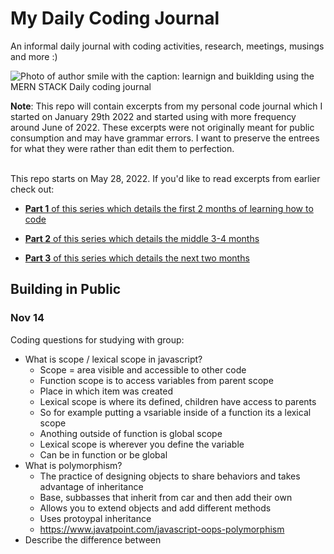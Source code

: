 # My Daily Coding Journal

An informal daily journal with coding activities, research, meetings, musings and more :) <br>


![Photo of author smile with the caption: learnign and buiklding using the MERN STACK Daily coding journal](https://res.cloudinary.com/dtamwfybo/image/upload/v1666889879/Why_I_left_Healthcare_21_vvigwd.png)

<b>Note</b>: This repo will contain excerpts from my personal code journal which I started on January 29th 2022 and started using with more frequency around June of 2022. These excerpts were not originally meant for public consumption and may have grammar errors. I want to preserve the entrees for what they were rather than edit them to perfection.<br><br>

This repo starts on May 28, 2022. If you'd like to read excerpts from earlier check out:

- [ <b>Part 1</b> of this series which details the first 2 months of learning how to code](https://www.africakenyah.com/learning-to-code-part-1/)

- [ <b>Part 2</b> of this series which details the middle 3-4 months](https://www.africakenyah.com/learning-to-code-part-2/)

- [ <b>Part 3</b> of this series which details the next two months](https://www.africakenyah.com/learning-to-code-part-3/)

## Building in Public 

### Nov 14
Coding questions for studying with group:
- What is scope / lexical scope in javascript? 
	- Scope = area visible and accessible to other code
	- Function scope is to access variables from parent scope
	- Place in which item was created
	- Lexical scope is where its defined, children have access to parents 
	- So for example putting a vsariable inside of a function its a lexical scope
	- Anothing outside of function is global scope
	- Lexical scope is wherever you define the variable 
	- Can be in function or be global
- What is polymorphism?
	- The practice of designing objects to share behaviors and takes advantage of inheritance
	- Base, subbasses that inherit from car and then add their own
	- Allows you to extend objects and add different methods
	- Uses protoypal inheritance
	- https://www.javatpoint.com/javascript-oops-polymorphism
- Describe the difference between <script>, <script async> and <script defer>.
	- <script> HTML parsing is blocked, script is fetched and executed immediately. 
	- <script async> script fetched parallel to HTML parsing and executed as soon as possible <script defer> script fetched parallel to HTML parsing and executed only when page is finished parsing 
	- Use: Use async when the script is independent of other scripts on the page Defer is useful when the HTML needs to be fully parsed before executing 
	-Example: <script async> could be used for analytics scripts (independent of other scripts on page) <script defer> must not contain document.write
- Why is it generally a good idea to position CSS <link>s between <head></head> and JS <script>s just before </body>? Do you know any exceptions?
	- Good idea to position CSS between head so it can run load and render before loading page. JS scripts just before body so it runs after the page is rendered
	- CSS rendered before it gets to DOM so thats why
	- Dom rendered from top down do javascript last so it wont render slowly, allows HTML to be parsed first
	- Exceptions = jquery, only executes after document is read

### Nov 10
- 12pm Job interview for technical writing position (offer not extended)
- Coding question studying
- What is recursion and give an example using javascript?
	- A function or algo that calls itself directly or indirectly
	- Corresponding function is called a recursive function
	- A recursive function must have a condition to stop calling itself. Otherwise, the function is called indefinitely.
	- Recursion is an amazing technique with the help of which we can reduce the length of our code and make it easier to read and write.
	- https://www.javascripttutorial.net/javascript-recursive-function/
- What is an algorithm
	- A set of instructions like a function
- Why is nodeJS single threaded
	- Nodejs is is asynchronous and has an event loop 
	- Eliminates need to create more threads and reduces memory and resource uses
	- Similar to javascript and inspired by the callback mechanism
- Explain callback in Node.js
	- Call when a task is complete and prevents blocking
	- You can have other code run in the meantime
	- Nodes can process a lot of requests without waiting for any function to return



### Nov 9 
Banki morning practice
- What kind of things must you be wary of when design or developing for multilingual sites?
	- You must be wary of design 
	- Globalization, making sure you can serve it and some languages are written from right to left
	- You have to worry about display and format
	- Static graphics or images in a different language buttons
- What are data attributes good for? 
	- To add what kind of data your referencing
	- Like building a calculator, adding more information to specific things in client side javascript
	- Has custom data rather than CSS classes and event listeners for each
	- Adds extra info to html that is more secure
- Describe a float and how they work
	- Floats float the text around the image and the image floats around the top left side corner and allows for text wrapping around image
	- May need to use clear fix to fix the items below so it doesnt break the display of the page of the things that come after it
- Describe the z index and how stacking context is formed
	- Creating depth (think of the hair salon project) having names overlap their pictures
	- Computer screen is flat, CSS gives you margins padding width and height 
	- Z tries to come out the screen at you, with z index, 0 is flat, if you want it to come out you go up from zero so higher the z index, the closer it is to you, the lower the further away it is
	
- Explain why the following doesn't work as an IIFE(Immediately Invoked Function) Expression: function foo(){ }();. What needs to be changed to properly make it an IIFE?
	- Use an IIFE when you want a function to immediately run without being called or needing a click for it to happen
	- Basically you have to wrap the whole function in parentheses
	- Design function known as self executing anonymous function which has two parts
	- Anonymous function enclosed within the grouping operator ()
	- Prevents accessing variable globally
	- (function foo(){})()
- What's the difference between a variable that is: null, undefined or undeclared? How would you go about checking for any of these states?
	- Null: an intentional absence of a value (falsy)
	- Undefined: means it has been declared but not given a value, theres space in memory  (falsy)
	- Undeclared: variable that doesnt exist
	- Console.log it and see what the answer 
	- Conditional boolean check
- What is the difference between classical inheritance and prototypal inheritance?
	- Protoypal inheritance is built it and have objects with proto in them that can be used outside of the object
	- Classical there needs to be some type of connection to inherit it, its more strict and needs to be explicitly
- What are the pros and cons of functional programming vs object-oriented programming?
	- Functional programming is simpler and just requires use of functions
	- Functional programming makes it harder for many ppl to work on bc data is not encapsulated so you may mess it up by adding or changing things
	- Function function, no way to nest things or hide things or protect them, no flexibility or security
	- Mainly used for machine learning or big data in a matrix
	- Object oriented everything is an object and it encapsulares data to make it easier to add to and work with with different people without messing up other parts of the program
	- Oop is more complex and can get out of hand easier bc of so many different components
	- Four pillars of OOP complexity is really important
		- Abstraction
		- Encapsulation
		- Inheritance
		- Polymorphism
- What are the features of nodejs
	- Single threaded
	- Asynchronous
	- Event driven
	- Access to the file system and server
	- Cross platform
	- Run javascript without needing a browser
	- Easily scalable
	- Allows access access to package managers including npm
	- Unopinionated
	- Quick data streaming, minimal buffering
- How do you update NPM to a new version in Node.js?
	- Check version npm -v ,if new update npm update -g
- What are “types” of data
	- Tells computer how to use data
	- Primitive (boolean, string, number, symbols, undefined, null etc)
	- Compound (objects, arrays, lists, hashes, structures, pointers)
- What are data structures
	- Arrays, stacks, queues, linked lists, trees, graphs, heaps


### Nov 8
Study Questions
- What does a doctype do
	- Tells the browser which version of HTML the page is coded in, first line of document
<html doctype=
- How to save a page with multiple languages
	- Putting it under doctype
	- Language attribute lang= en
- What is a CSS selector specificity and how does it work?
 	- Telling us which part of the HTML to apply the rules to
	- Html tag has lowest specificity, classes can be a group of tags, ids have ever higher and can only have 1 !has highest and overrides them all
- Difference between resetting and normalizing CSS
	- Resetting gets rid of all margins and styling , normazlie makes it have a style that is standarzides throughout browsers
- Prototypical inheritance
	- Whatever the parent attributes are goers to the the function within
	- All objects have a proto property, if youre trying to access a property in an object itll keep searching for them until it find it unti it gets to the javascript object
	- Like a dog object with a bark property
	- Dog object with a “bark” method (funtion), golden retriever object like goldenretriever.bark() itll look for the bark method in the other object
	- Above is how you would call the method
- What is is AMD and commonJS
	- AMD is better for the browser because its Asychronous and doesnt just load one huge file
	- CommonJS is sycnronous and used for servers
	- Module loaders are libraries that can handle loading modules 
- Can you name two programming opparadigms important for javascript
	- OOP and functional programming
	- Functional
	- Simple function based programming
	- OOP
	- Prototypal inhereteance object based 
	- Nodejs
	- Its a  javascript runtime that can be used in any IDE and run javascript without using the browser
	- Very fast since its built on chrome and v8 javascript engine
	- Features of nodejs
	- Fast, asynchronous, single threaded but highly scalable


### Oct 31
- Meeting with Mentor
(These notes below are notes I took during out meeting and may not have the best grammer or flow)
- Went over
 	- Method, arrays for loops,
	- Basic data structures
	- Lists, arrays, maps, json objects, map data types
	- Stacks and queues
	- Searching or iterating through a list, string parsing, parse string
	- Binary search is for sorted lists and they can check value in middle and see if the thing youre looking for is greater or less than value
	- Know differente between a list and set and when to use them
- Map
	- A collection of things and values and you look it up by a keys
	- You can look up something with a value
	- In memory theres a pointer to some thing
	- Example
		- Keeping track of certain number of stocks
		- Write a function that takes in name of stock and give you back current price
		- Function that updates the price for stock ticker
		- Need all of it to happen in real time
		- Function updates and reads the price
		- JSON object with two fields, name of stock and price
		- Put it in an array and find price

- Trees and graphs for big tech
- Insertion or sorting algos
- "Do i need to sort this before i do anything or not?"
	- Should know how to do basic things to manipulate array
read/ write array/ splice it/ take thing out of it etc
- Map is a list of pointers
- Looking up a single value itll be better to map it and point it to a value
- Hiring managers are looking at how you approach the problem
	- Dont just start writing
	- Ask questions
- Edge cases
	- Asking clarifying questions
	- Making sure you think about what you want to do before you write code
	- An outline of the code your going to write
	- Asking questions a lot before you write things
	- How you take feedback, throwing something extra in ther and how you deal with it
	- All this is more important, can you solve a problem, can you adapt
	- Not expected to know the most efficient route


### Oct 30
- Tutoring going over API call requests and mongoDB
- Codewars!

### Oct 29
- Created Stretch app JSON objects
- Make a simple API call request 
- Build an independent API using nodejs server


### Oct 28
- Codewars
- Banki with javascript methods 30 mins
- OOP vs functional explanation
- Film weekly update
- Banki 3 questions
- Ideas
	- Walk through of stretch project
	- Byte Sized Coding Lessons
- OOP vs functional programming
-String and array methods to know
	- Map, reduce, etc


### Oct 27
 
- 1 hour daily virtual standup completing 6kyu codewar 
- Frontend Masters Data structures and algos course 1 hour
- Javascript review 1 hour
- Add blog entry on personal blog via vscode
- NodeJS fundamentals review
- Meeting with recruiter 3pm
- 1 hr meeting with a Sr management consultant who works as a full stack developer for a tech company.

Today I did the daily standup of codewars with my study group as usual, but with a little more focus and energy. <br><br>

<b>Coding problem:</b><br>

<i>Parameters</i>:<br>

We worked a on a problem that required us to take in a string (we chose the word "Baddies") and return a string of “(“ or “)” representing the characters that did not repeat [represented by “(“] or did repeat [represented by “(“].
- The string we would be searching for duplicates could be represented by letters (upper case and lower case), numbers, empty spaces or special characters.
<br><br>

<i>Example:</i>

The word "Baddies" should <b>return</b> "(())((("
<br><br>
` console.log(duplicateEncode(Baddies),"(())(((")`<br><br>
<i> Rationale:</i>

- To create a function that could break down the string “Baddies” and put it into an array of letters, we used the <b>slice()</b> method. 
- To make sure all of the letters were lowercase we used the method <b>toLowerCase()</b>. 
- To check whether there were duplicates we used indexOf() to search the beginning of the arrays indexes for characters, and <b>lastIndexOf()</b> to check the end of the array. 
- To place these methods on each letter of the array we created, we used <b>map()</b>.
- We knew if any of the characters came back with different indexes for indexOf() or lastIndexOf(), that must mean the characters were repeating, as if there was only one character type the indexes of both methods would be the same.<br><br>

<b> Solution:</b><br>

`function duplicateEncode(word)` <br>
   `return word` <br>
     `.toLowerCase()` <br> 
     `.split('')` <br>
     `.map( function (a, i, w) {` <br>
       `return w.indexOf(a) == w.lastIndexOf(a) ? '(' : ')'` <br>
     `})` <br>
     `.join('');` <br>
 `}`
### October 26
Yesterday I went to a HackerX Tech conference and met a few software engineers and was able to talk with 6 companies hiring for Software Engineers. Most of the companies wanted engineers who were well versed in React and NodeJS which was good. Three of the companies were looking for engineers with a good amount of experience.  One of the companies I’ve been interested in were there and we were able to exchange information which was nice. Meeting other engineers and talking with them about their experience was great.<br><br>

Today:
- Meeting with one of my mentors 2 hours covering interview questions he asks entry level software engineers. I’ll put a few of the things he says would be good to know below


#### Interview questions
What do you want an entry level person to know well?
- Data structures
 - Array Traversal 
 - Find Nth Item 
 - Removing item
 - Shifting item

- Linked list
	- Iterating through a single list
	- Next pointer
	- Iterating through a doubly linked list
	- Prev and next pointer
		Add, remove, search 
		O(n) 
- Create stacks 
- Create Queues
- O(n) 
- Adding
- Removing
- Searching
- How can you create a stack from a queue and vice versa 

- Stack 
	- Pop
	- Peek
	- Add


### August 25- October 20th
During the past month my journals notes were pretty sporadic. They were mostly filled with references to things regarding data bases, MVC and things I needed to look up for my 100 hour full stack project. It was also and filled with personal information from meeting with different engineers and recruiters I met at virtual tech conferences. <br>
Most of my time was spent finishing up my passion project which is live at https://www.yourstretchbreak.com<br>
 ![screenshot of my stretch break app](https://user-images.githubusercontent.com/96845068/193476091-a9e68a0f-52ae-42dd-a61c-8c35fb0be827.gif)<br>
  - A 5-minute stretch break web application for developers and computer users.   
    -  Built with <b>HMTL, CSS, Javascript, Nodejs and MongoDB</b>.
    - Includes a timer and 40 stretches to try at your desk
    - Ability to upload your own stretches in your profile
    - An API to retrieve yoga poses based on body parts from a mongodb database with photo hosting from Cloudinary will be added to optimize project.<br>
    - [Github Repo](https://github.com/codingtherapist/myStretchApp)
    - [Blog article about project](https://www.africakenyah.com/your-stretch-break/)

I'm pretty proud of my wireframe, and it helped me flesh out this p
roject to working application<br>


![display of homepage in mobile view with html vscode open next to it](https://res.cloudinary.com/dtamwfybo/image/upload/v1665518366/wire1_cmlcju.png)

![display of homepage in mobile view with html vscode open next to it](https://res.cloudinary.com/dtamwfybo/image/upload/v1665518366/wire2_swux3k.png)

### May 28<br>
Note: Entries go in ascending order from this point until August 24<br><br>
Can't believe today was my last day as an occupational therapist providing direct care! I am so excited to start learning full time and commit 100%. This morning I'm finally getting my dev stuff organized with a plan of attack. I will be restarting #100daysofcode on Monday for a fresh commitment to code at least a little every day. This is the first Saturday in actual years I haven't spent my morning catching up on therapy notes.

### May 31<br>
* 2 hours of figuring out how to build my portfolio using Hugo<br>
* 2.5 hours of javascript review<br>
* 1 coffee chat w/ a developer  <Br>
* 1 codewars question 
* 1 reward of vegan pho when done

### Jun 1<br>
* 2 hours #100devs Javascript review and exercises<br>
* 1 hour of trying to figure out Hugo to build a static portfolio site<br>
* 1 codewar question <br>
* 1 hr tutoring help <br>
* 1 hr advice + coding roadmap review from my SWE cousin after he's done working :)


### Jun 2<br>
* 2 hours of the 8-hour #100devs javascript review and exercises before my flight <br>
That's all for today as I am flying back from Atlanta to DC to get to my home office where my streaming gear is waiting for me to play around with yayyyyy

### Jun 5<br>
* JavaScript review covering basic functions and methods - a lot of me shaking my fist at my screen trying to use my terminal correctly while setting up my portfolio 
* A lovely meeting with @ SchipThatCode going over twitch and streamlabs tips


### June 6
* Easy codewars problem, had to google to figure it out but was able to at least write the pseudo codes before looking it up. <br>
* Finally finished editing a YouTube video on repetitive stress injury prevention for computer users

### June 7
* Did 2 hours of tutoring going over using the terminal, pushing to GitHub + Netlify - setup mic, camera + dl programs to figure out streaming for this week<br>
 * Reviewing object-oriented programming concepts

### June 8
Jun 8<br>
* An enlightening and motivating coffee chat w/ @ artsycoder533 
* Practiced pushing code from local to GitHub using terminal 
* Worked a little on my portfolio trying to use Hugo to build it (had a hard time making it work and synch with Netlify )

### June 9
* Long info-packed coffee chat w @ jalonen_lauri (helped me w my frustrations w/ the terminal + Github ) 
* #100devs class on making CRUD apps 
* Setup streamlabs for twitch streaming, created twitch transition + branded backgrounds using canva
* Used ohmyzsh framework to change my terminal to a light theme 
* 1 hr coding tutoring with an awesome dev pushing local files to GitHub + using Hugo framework for portfolio -
* Shot +edited my first tech Youtube video! 
* Attended @ lesbiantech conference + job fair

### June 10
* Finished editing +uploaded 2 vids to YT channel [why I left healthcare for tech](https://www.youtube.com/watch?v=IwyyKlABpTE) + [chair yoga for tech workers](https://www.youtube.com/watch?v=LoYgPYvEZhI&t=126s) 
* Learned a ton about CRUD + pieces needed for full stack apps incl express etc 
* Last #100devs class before our two week summer break (time to catch up!)

### June 11
Jun 13<br>
* Attended last day of @ lesbiantech, got to connect w some really cool indvs in tech as well as recruiters at a few companies I’m super interested in 
* Dug up some training I did earlier this year on using virtual + augmented reality in healthcare

### June 12
 A chill day <br>
* Moved slowly through some OOP material 
* Watched a few videos on using Blender (it seems so complicated w/ a lot of steps to make simple things but I really wanna play w it) 
* Casually watched an AR unity tutorial

### June 13
* Shot a 10min YT video [What Is Assistive Technology](https://www.youtube.com/watch?v=S-npp6P6eMM&t=21s) 
* Started fleshing out a blog post on assistive technology +why developers should be aware of it 
* Put tailwind on my todo list - Hugo + terminal shenanigans

### June 14
* Messed around with making old code cleaner by making objects 
* @ jalonen_lauri was kind enough to hop on discord and show me some stuff code on GitHub w/ real examples of OOP 
* Went to a wedding so didn't code more than a couple of hrs

### June 15
Jun 17<br>
* Finished up my studies w OOP 
* Coffee chat w @ metalandcoffee_ 
* Realized live streaming is prob not in the cards for me right now but reinvigorated my desire to vlog + blog about my projects 
* Worked a little bit on unscrambling old code to make objects again

### June 16
* Coffee chat w @ mrxinu, struck by how kind and cool they are 
* Chat w/ @ ThatAdrienne a former school psych, now a dev, very cathartic + inspiring conversation about therapist burnout and how therapists make excellent developers
* No coding today, hand pain

### Jun 20<br>
* Worked on a short article on why semantic HTML matters and its importance to assistive technology users 
* Did some design work for an ebook - watched more ideas on OOP 
* It was Saturday, I gave myself permission to rest a little


### June 21
* Finished designing ebook 
* Finished a blog post on semantic HTML
* Finally understand the four pillars of OOP and can explain
* Tried and failed to push code to GitHub for a few hours using terminal, will be getting help on this today

### June 22
Today I will<br>
* Finish my portfolio site if it’s the death of me
* Practice pushing local files to GitHub using terminal 
* Finally convert all the video files of my yoga poses to gifs for the stretch break generator I’m building

### June 23
* Today got together with my study group  
* Finally understood what an object constructor was
It is a constructor that takes in multiple objects and gives them all the same properties and methods
<b>Questions</b>
What is a class and how does it help with constructor objects?

<b>Wins</b>
Made a constructor that worked making my own TV shows with show name, genre, cast list, episode number

### Jun 28<br>
summary <br>
* Had really lovely coffee chats w @ metalandcoffee_ @ mrxinu @ ThatAdrienne they gave me so much insight on their experiences as SWE and many good tips 
* Worked every day on learning OOP and asynchronous programming 
*Got way comfier using GitHub

### Jun 28<br>
Summary <br>
* Awesome chat w @ hot_girl_spring, lots of fun hearing about her disdain for JavaScript LOL
* Started studying APIs 
* Worked on my portfolio still struggling using Hugo 
* Fun chat w @ ReedCodes about the wonders of CSS stylesheet templates

### June 29
* Discovered the wonders of a silent virtual study session for working on #100devs API hw + studied for 3+ hrs w my fellow code baddies
* FINALLY USED AN API AND GOT IT TO WORK 

### July 1
* Catching up on hw including a very long build of a simple full-stack app via watching @ mayanwolfe’s 6hr vod, she is so fun to watch!
* Silent study sessions with my code baddies to tackle more API stuff

### July 2 
* 3 hr silent code & study
* Connected MongoDB to my local server and learned a little about databases
* Messed around w terminal and Github using vscode
* Uploaded 2 yoga for computer users videos on YT

### July 3
<b>Journal Entry</b><br>
Today I learned:
* MongoDB is used to store data put into a form into a cloud, very cool, put in quotes and MongoDB will put it in its database
* Git terminal commands, placed notes on my wall for creating a local repo, adding a remote repo, and logging local changes to the remote repo 
* Looking into  building our own data sources that we can build what we want with MongoDB
* Learning how to put data into a database
* We need to do two things to show quotes from MongoDB Atlas to our users.
- Get quotes from MongoDB Atlas.
- Rendering the quotes in HTML with a template engine

<b>Wins:</b>
* Used EJS to generate HTML markup with plain JavaScript, got it to work by troubleshooting returned error message
* Figured out error message stopping local server from working (express.js not installed in the correct area, needed to be at the root of file)

<b>Struggles:</b>
Felt like I spent a lot of time on simple things and troubleshooting to figure out where to place files, but felt good I was able to figure out how to do most of the steps up to the point I stopped today, which is right before making the objects for the quotes.

<b>Notes:</b> Via B during silent study sesh chat-> ” video on installing Heroku CLI. I'd suggest watching it because that was my stumbling block yesterday and Monday.”
https://www.twitch.tv/videos/1315269230
 
<b>Random Web app ideas:</b>
* Making this prettier in a nicer format web app with automated dates and generated areas of concern
* Tarot card web app: make flip of card happen on the server side instead of a coin flip

### July 16th
- met with a software engineer at  NVIDIA 
- Met with engineer at Audible to work on javascript timer.
- got timer to work then at the end broke it, only goes one second on click
- need to figure out how to make click events not toggle off on click and instead bring up the next random picture in the array on the next click of button

### July 18th
- worked o CRUD app, unsuccessful. Netfily deploying old version of hugo blog site

### July 19th
- working on portfolio
- making containers using flexbox grid maker https://grid.layoutit.com/
- need to make a submodule for git clone

### July 20th
- Meetings:  1030-240ish working on CRUD, making card flip for tarot flip happen server side
- Worked on building a server using express, then putting card flip up through node and on local server
- Worked on github merges, pulls, working with another person on github
- Learned how to force kill a server using command lsof -i tcp:, to find the number key and kill -9 to kill server

### July 21st
- Worked on portfolio and blog
- Figured out portfolio tag on blog site, it is its own page that i am adding in my sites
- Need to finish projects (simplify stretch app and just add working timer, on back end you can add how many stretch breaks you took maybe as a daily counter!
- Meetings: mail chimp engineer 430pm
- Good idea to focus only on backend and API stuff to showcase that i know it and do minimal front end stuff
- Work on making yoga pose API, need to host pictures somewhere and make a database then figure out functions

### July 22nd
<b>Wins:</b>
- Figured out the hugo site build, i needed to deploy the site first LOL

- finished personal portfolio site
- learned about jekyll configurations for netlify, need to put in a gemfile and configure in terminal due to jekyll not being able to be uploaded without configurations
- build command jekyll build publish directory _site
<b>App ideas:</b>
- anonymous silent disorder and tips site
- Coding Therapy typing room
- Fine motor therapy room with typing area, fine motor exercises, stretches

### July 25
- finalized blog and portfolio, completely done essentially and live
-  attempted codesignal assessment, completely bombed and gave up after one question

### July 26
- Las olas sobe vegan studying
- Fixed my timer! I had to use setInterval in the function and set it to 1000 so that it could interval and run every second

### July 30
- researched open source accessibility project, NVDA has 2k open issues
- Researched open source projects accessiblity
https://www.digitala11y.com/open-source-accessibility-tools/
https://en.wikipedia.org/wiki/List_of_open-source_health_software


- Got help with timer, i put a div around all my ids instead of isolating the div with the name of the id 


### August 2
- Finished client linktree and simple site. 
- Spoke on a twitter space about networking

### August 5
- heroku issues
- folder within repo all info was in vs a folder in the repo itself. It likes everytign in the root folder
- cli and github version

### August 6
- finished hugo site, added readme to github projects
- shared finished work
- stopping timer
- clearinterval
- cleartimeout
https://stackoverflow.com/questions/9913719/are-cleartimeout-and-clearinterval-the-same
- why is clearinterval being passed in as a variable?
-https://www.youtube.com/watch?v=rBpRtu7GgpQ
- database
- s3 aws storage
- google photos is not secure, dont do it on person google account, create a dummy google account
- use better service to make it secure
- use this:
https://azure.microsoft.com/en-us/services/cloud-services/

- Multer npm package to upload files (may not need this)
- Npm website look at library and packages
- Configure vscode with prettier so you can see elements
- format with parents and etc,
- format parent and children format
 

### August 9
- Went over canonical tags, head files which are in themes lovit partial for graph tags for twitter
- Worked on part 2 blog of 1st six months of coding
- Worked on onboarding therapy clients and updated holisticaimtherapy website

### August 10
-mes build and webpack setting up bill system
- testing things out in production so if you break something you break
- provisioning
 - Servers
 - Bash scripts
 - Set procedure for what you execute
- docker for shell scripts

Databases
- how do we get data from point a to b
- How to get a list of yoga poses, queries that get executed, how do you optimize your database?

Servers:
- Backend operations unique to a specific company
-  a backend process is handling that, knowing how to set that p, creating an email server, configuring a server to handle those responses

Backend
- Focus more on optimizing server
- Think about whats needed to present data and optimize server for presentation of the data
- Doing more reads than write, more reads optimize server so there are more reads
- Tasks that are ran
- How are you going to set up flags? Etc
- Testing data using a node server to make sure end points are making sense
- Understanding how to interact with server with node, how to properly store dsdata and paradigms around that
- Launching servers and execute this application, make sure certain ports are available


### Auguts 11
- Worked on responsiveness for nasa api and stretch break app, added meta data 
- Added percentages for max-width: 50%; instead of hardcoding it by px. 
- Added in the calendar for NASAA API and increased accessibility with alt text, heading etc
- Still need to fix contrast etc

### Auguts 15
- Recorded simple video on MVC
- Started article on human-centered technical documentation

### August 17
- 1030 study sesh
Firebase 
- Not as easy to use as mongodb
- Using for straight up saving data mongo better
- Good for holding cards
- Fetch cloud pictures
- Using api to fetch clouds
- Try making api that fetches pictures of yoga poses
- Mvc
Cloudinary
- Have to hook it up to mongo db 
- Each image would have an id in cloudinary, but id in url then send url to database
- rascal 2 stream with soft delete
- Deletes in the dom but doesnt delete the database
- Or do it with local storage local to the user
- Or maybe they can delete just what they put
- Need a login
- Lecture on model view controller
- Why you would want to build your site with a different kind of architecture


### August 18
- Virtual coffee 12pm
- Uploaded video on human-centered 
Commits
- How many how often?
- Git kraken
- Conventional comments
https://github.com/commitizen/cz-cli
https://conventionalcomments.org/
https://www.conventionalcommits.org/en/v1.0.0/
https://learngitbranching.js.org/
https://ohshitgit.com/
https://github.com/Cerchie/git-cherry-pick-tutorial
- Do PR’s even for personal projects

### August 24
- Created a server for my stretch break!
- ran into issues with cors and dotenv, just needed to reinstall the dependencies with npm
- Created the google cloud storage of my gifs, need to put the path into a JSON object to be called by click, and add all the click events to make it work
- Need to upplaod on heroku instead of netlify since there is a backend
- Need to look into opensea maybe this is what ill sue tfor this? We will see.

Digital ocean vs heroku
- PAAS vs IAAS
freelance
- Swapping pictures out, doing menu, adding packages and prices to packages
Homework 
- look up strings methods


## To be continued 
Interested in seeing further than August? Click the links at the begining of this repo. Parts 1-3 are avaiable to read via blog articles documenting my first 6 months of learning to code.

	(This journal lives on a google document that I add to daily, I will be uploading the daily posts little by little as I have time :) )





